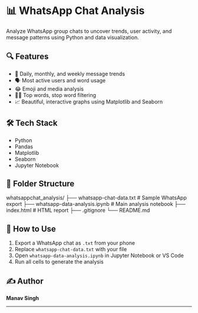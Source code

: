 # 📊 WhatsApp Chat Analysis

Analyze WhatsApp group chats to uncover trends, user activity, and message patterns using Python and data visualization.

## 🔍 Features

- 📅 Daily, monthly, and weekly message trends
- 🗣 Most active users and word usage
- 😂 Emoji and media analysis
- 🕵️‍♂️ Top words, stop word filtering
- 📈 Beautiful, interactive graphs using Matplotlib and Seaborn

## 🛠 Tech Stack

- Python
- Pandas
- Matplotlib
- Seaborn
- Jupyter Notebook

## 📂 Folder Structure

whatsappchat_analysis/ 
  ├── whatsapp-chat-data.txt # Sample WhatsApp export 
  ├── whatsapp-data-analysis.ipynb # Main analysis notebook 
  ├── index.html # HTML report 
  ├── .gitignore 
  └── README.md


## 📌 How to Use

1. Export a WhatsApp chat as `.txt` from your phone
2. Replace `whatsapp-chat-data.txt` with your file
3. Open `whatsapp-data-analysis.ipynb` in Jupyter Notebook or VS Code
4. Run all cells to generate the analysis

## ✍️ Author

**Manav Singh**

---

